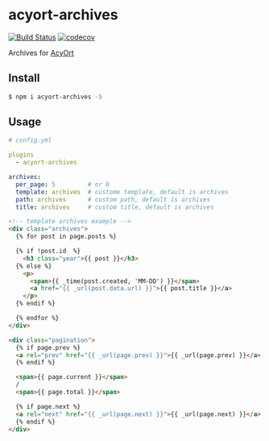 # acyort-archives

[![Build Status](https://travis-ci.org/acyortjs/acyort-archives.svg?branch=master)](https://travis-ci.org/acyortjs/acyort-archives)
[![codecov](https://codecov.io/gh/acyortjs/acyort-archives/branch/master/graph/badge.svg)](https://codecov.io/gh/acyortjs/acyort-archives)

Archives for [AcyOrt](https://github.com/acyortjs/acyort)

## Install

```bash
$ npm i acyort-archives -S
```

## Usage

```yml
# config.yml

plugins
  - acyort-archives

archives:
  per_page: 5         # or 0
  template: archives  # custome template, default is archives
  path: archives      # custom path, default is archives
  title: archives     # custom title, default is archives
```

```html
<!-- template archives example -->
<div class="archives">
  {% for post in page.posts %}

  {% if !post.id  %}
    <h3 class="year">{{ post }}</h3>
  {% else %}
    <p>
      <span>{{ _time(post.created, 'MM-DD') }}</span>
      <a href="{{ _url(post.data.url) }}">{{ post.title }}</a>
    </p>
  {% endif %}

  {% endfor %}
</div>

<div class="pagination">
  {% if page.prev %}
  <a rel="prev" href="{{ _url(page.prev) }}">{{ _url(page.prev) }}</a>
  {% endif %}

  <span>{{ page.current }}</span>
  /
  <span>{{ page.total }}</span>

  {% if page.next %}
  <a rel="next" href="{{ _url(page.next) }}">{{ _url(page.next) }}</a>
  {% endif %}
</div>

```

